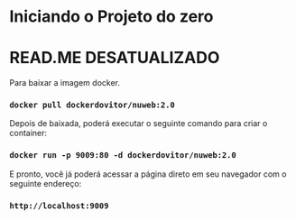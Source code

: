 # Iniciando o Projeto do zero

# READ.ME DESATUALIZADO

Para baixar a imagem docker.
### `docker pull dockerdovitor/nuweb:2.0`

Depois de baixada, poderá executar o seguinte comando para criar o container:
### `docker run -p 9009:80 -d dockerdovitor/nuweb:2.0`

E pronto, você já poderá acessar a página direto em seu navegador com o seguinte endereço:
### `http://localhost:9009`
